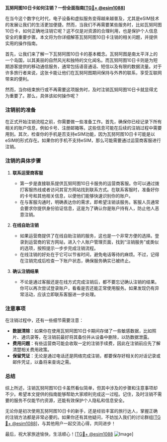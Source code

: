 **瓦努阿图10日卡如何注销？一份全面指南[[TG💪+ @esim1088](https://t.me/s/esim1088)]**

在当今这个数字化时代，电子设备和虚拟服务变得越来越普及，尤其是eSIM技术的发展让我们的生活更加便捷。然而，当我们不再需要某些服务时，比如瓦努阿图10日卡，如何正确地注销它呢？这不仅是对资源的合理利用，也是保护个人信息安全的重要步骤。本文将为你详细解答瓦努阿图10日卡注销的相关问题，并提供实用的操作指南。

首先，让我们来了解一下瓦努阿图10日卡的基本概念。瓦努阿图是南太平洋上的一个岛国，以其美丽的自然风光和独特的文化闻名。而瓦努阿图10日卡则是为短期游客提供的移动通信服务，通常包括语音通话、短信以及有限的数据流量。对于许多旅行者来说，这张卡能让他们在瓦努阿图期间保持与外界的联系，享受互联网带来的便利。

然而，当你结束旅行或不再需要这项服务时，及时注销瓦努阿图10日卡就显得尤为重要了。那么，具体该如何操作呢？

### 注销前的准备

在正式开始注销流程之前，你需要做一些准备工作。首先，确保你已经记录下所有相关的账户信息，例如卡号、注册邮箱等。这些信息可能在后续的注销过程中需要用到。其次，检查你的手机是否支持eSIM功能，因为瓦努阿图10日卡可能是以eSIM的形式存在。如果你的手机不支持eSIM，那么可能需要通过运营商客服进行注销。

### 注销的具体步骤

1. **联系运营商客服**
   - 第一步是直接联系提供瓦努阿图10日卡服务的运营商客服。你可以通过拨打客服热线或者访问其官方网站找到联系方式。在联系客服时，准备好你的卡号和其他相关信息，以便他们能够快速识别你的账户。
   - 在与客服沟通时，明确表达你的需求，即希望注销该服务。客服人员通常会要求你提供身份验证信息，这是为了确认你是账户持有人，防止他人恶意注销。

2. **在线自助注销**
   - 如果运营商提供了在线自助注销的服务，这也是一个非常方便的选择。登录到运营商的官方网站，进入个人账户管理页面，找到“注销服务”或类似的选项，按照提示一步步完成注销流程。
   - 在线注销的好处在于它可以节省时间，避免电话等待的麻烦。不过，记得在注销完成后检查一下账户状态，确保服务确实已被终止。

3. **确认注销结果**
   - 不论是通过客服还是在线方式完成注销后，都不要忘记确认注销的结果。你可以再次尝试登录账户，看看是否还能正常使用服务。如果发现仍有异常活动，应该立即联系客服进一步处理。

### 注意事项

在注销过程中，还有一些细节需要注意：
- **数据清除**：如果你在使用瓦努阿图10日卡期间存储了一些敏感数据，比如照片、通讯录等，在注销前最好将其备份并从设备中删除，以防数据泄露。
- **费用问题**：有些运营商可能会收取一定的注销手续费，因此在注销前应先了解清楚相关费用政策。
- **保留凭证**：无论是通过电话还是网络完成注销，都要保存好相关的对话记录或邮件凭证，以备将来查询之需。

### 总结

综上所述，注销瓦努阿图10日卡虽然看似简单，但其中涉及的步骤和注意事项却不少。希望本文提供的指南能够帮助大家顺利完成这一过程。记住，及时注销不需要的服务不仅能节约资源，还能有效保护个人隐私和信息安全。

无论你是初次使用瓦努阿图10日卡的新手，还是经验丰富的旅行达人，掌握正确的注销方法都是非常必要的。如果你还有其他疑问，不妨加入我们的讨论群组[[TG💪+ @esim1088](https://t.me/s/esim1088)]，与其他用户一起交流心得，共同进步！

最后，祝大家旅途愉快，生活顺心！[[TG💪+ @esim1088](https://t.me/s/esim1088) ![Image](https://i.postimg.cc/4NQfJmqS/Snipaste-2025-05-13-00-14-12.png)]